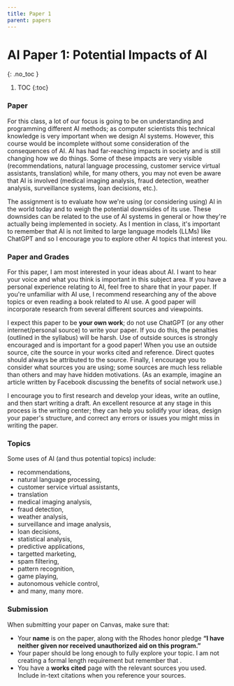 ```yaml
---
title: Paper 1
parent: papers
---
```


<script src="https://cdn.mathjax.org/mathjax/latest/MathJax.js?config=TeX-AMS-MML_HTMLorMML" type="text/javascript"></script>


# AI Paper 1: Potential Impacts of AI
{: .no_toc }

1. TOC
{:toc}

### Paper

For this class, a lot of our focus is going to be on understanding and programming different AI methods; as computer scientists this technical knowledge is very important when we design AI systems.  However, this course would be incomplete without some consideration of the consequences of AI.  AI has had far-reaching impacts in society and is still changing how we do things. Some of these impacts are very visible (recommendations, natural language processing, customer service virtual assistants, translation) while, for many others, you may not even be aware that AI is involved (medical imaging analysis, fraud detection, weather analysis, surveillance systems, loan decisions, etc.).

The assignment is to evaluate how we're using (or considering using) AI in the world today and to weigh the potential downsides of its use.  These downsides can be related to the use of AI systems in general or how they're actually being implemented in society.  As I mention in class, it's important to remember that AI is not limited to large language models (LLMs) like ChatGPT and so I encourage you to explore other AI topics that interest you.

### Paper and Grades

For this paper, I am most interested in your ideas about AI.  I want to hear your voice and what you think is important in this subject area.  If you have a personal experience relating to AI, feel free to share that in your paper.  If you're unfamiliar with AI use, I recommend researching any of the above topics or even reading a book related to AI use.  A good paper will incorporate research from several different sources and viewpoints.

I expect this paper to be **your own work**; do not use ChatGPT (or any other internet/personal source) to write your paper.  If you do this, the penalties (outlined in the syllabus) will be harsh.  Use of outside sources is strongly encouraged and is important for a good paper!  When you use an outside source, cite the source in your works cited and reference.  Direct quotes should always be attributed to the source.  Finally, I encourage you to consider what sources you are using; some sources are much less reliable than others and may have hidden motivations. (As an example, imagine an article written by Facebook discussing the benefits of social network use.)

I encourage you to first research and develop your ideas, write an outline, and then start writing a draft.  An excellent resource at any stage in this process is the writing center; they can help you solidify your ideas, design your paper's structure, and correct any errors or issues you might miss in writing the paper.

### Topics

Some uses of AI (and thus potential topics) include:

- recommendations, 
- natural language processing, 
- customer service virtual assistants, 
- translation
- medical imaging analysis, 
- fraud detection, 
- weather analysis, 
- surveillance and image analysis, 
- loan decisions,
- statistical analysis,
- predictive applications,
- targetted marketing,
- spam filtering,
- pattern recognition,
- game playing,
- autonomous vehicle control,
- and many, many more.

### Submission

When submitting your paper on Canvas, make sure that:

- Your **name** is on the paper, along with the Rhodes honor pledge **“I have neither given nor received unauthorized aid on this program.”**
- Your paper should be long enough to fully explore your topic.  I am not creating a formal length requirement but remember that .
- You have a **works cited** page with the relevant sources you used.  Include in-text citations when you reference your sources.